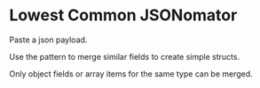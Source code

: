 # Lowest Common JSONomator

Paste a json payload.

Use the pattern to merge similar fields to create simple structs.

Only object fields or array items for the same type can be merged.